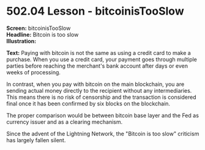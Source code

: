 # 502.04 Lesson - bitcoinisTooSlow

**Screen:** bitcoinisTooSlow\
**Headline:** Bitcoin is too slow\
**Illustration:**

**Text:** Paying with bitcoin is not the same as using a credit card to make a purchase. When you use a credit card, your payment goes through multiple parties before reaching the merchant's bank account after days or even weeks of processing.

In contrast, when you pay with bitcoin on the main blockchain, you are sending actual money directly to the recipient without any intermediaries. This means there is no risk of censorship and the transaction is considered final once it has been confirmed by six blocks on the blockchain.

The proper comparison would be between bitcoin base layer and the Fed as currency issuer and as a clearing mechanism.&#x20;

Since the advent of the Lightning Network, the "Bitcoin is too slow" criticism has largely fallen silent.

